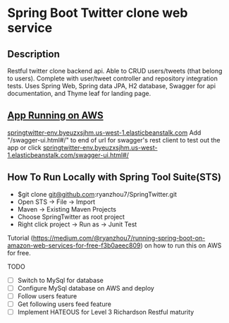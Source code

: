 # Spring Boot Twitter clone web service  
## Description
Restful twitter clone backend api. Able to CRUD users/tweets (that belong to users). Complete with user/tweet controller and repository integration tests. Uses Spring Web, Spring data JPA, H2 database, Swagger for api documentation, and Thyme leaf for landing page.

## [App Running on AWS](springtwitter-env.byeuzxsjhm.us-west-1.elasticbeanstalk.com)
[springtwitter-env.byeuzxsjhm.us-west-1.elasticbeanstalk.com](springtwitter-env.byeuzxsjhm.us-west-1.elasticbeanstalk.com)
Add "/swagger-ui.html#/" to end of url for swagger's rest client to test out the app or click
[springtwitter-env.byeuzxsjhm.us-west-1.elasticbeanstalk.com/swagger-ui.html#/](springtwitter-env.byeuzxsjhm.us-west-1.elasticbeanstalk.com/swagger-ui.html#/)

## How To Run Locally with Spring Tool Suite(STS)
* $git clone git@github.com:ryanzhou7/SpringTwitter.git
* Open STS -> File -> Import
* Maven -> Existing Maven Projects
* Choose SpringTwitter as root project
* Right click project -> Run as -> Junit Test

Tutorial (https://medium.com/@ryanzhou7/running-spring-boot-on-amazon-web-services-for-free-f3b0aeec809) on how to run this on AWS for free.

TODO
- [ ] Switch to MySql for database
- [ ] Configure MySql database on AWS and deploy
- [ ] Follow users feature
- [ ] Get following users feed feature
- [ ] Implement HATEOUS for Level 3 Richardson Restful maturity
